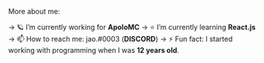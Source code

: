 More about me:

-> 🪐 I’m currently working for **ApoloMC**
-> ⭐ I’m currently learning **React.js**
-> 📫 How to reach me: jao.#0003 (**DISCORD**)
-> ⚡ Fun fact: I started working with programming when I was **12 years old**.
